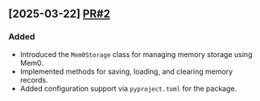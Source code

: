 ## [2025-03-22] [PR#2](https://github.com/OpenWorkspace-o1/ow-camel-mem0-memory/pull/2)

### Added
- Introduced the `Mem0Storage` class for managing memory storage using Mem0.
- Implemented methods for saving, loading, and clearing memory records.
- Added configuration support via `pyproject.toml` for the package.